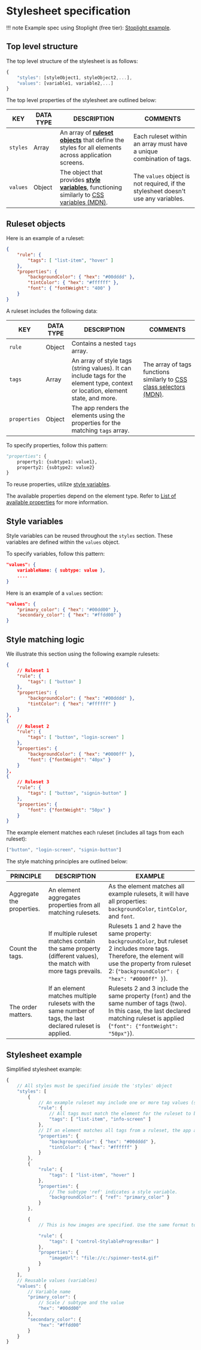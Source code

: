 # Stylesheet specification  

!!! note
    Example spec using Stoplight (free tier): [Stoplight example](https://vassily.stoplight.io/docs/api-docs/branches/main/7feb65ed9ff60-stylesheet-model).  


## Top level structure

The top level structure of the stylesheet is as follows:  

```javascript
{
    "styles": [styleObject1, styleObject2,...],
    "values": [variable1, variable2,...]
}
```

The top level properties of the stylesheet are outlined below: 

KEY  |  DATA TYPE | DESCRIPTION | COMMENTS    
---|---|---|---
`styles` | Array | An array of [**ruleset objects**](#ruleset-objects) that define the styles for all elements across application screens.  | Each ruleset within an array must have a unique combination of tags.
`values` | Object | The object that provides [**style variables**](#style-variables), functioning similarly to [CSS variables (MDN)](https://developer.mozilla.org/en-US/docs/Web/CSS/Using_CSS_custom_properties). | The `values` object is not required, if the stylesheet doesn't use any variables. 

## Ruleset objects  

Here is an example of a ruleset:

```json
{
    "rule": {
        "tags": [ "list-item", "hover" ]
    },
    "properties": {
        "backgroundColor": { "hex": "#00dddd" },
        "tintColor": { "hex": "#ffffff" },
        "font": { "fontWeight": "400" }
    }
}
```

A ruleset includes the following data: 

KEY  |  DATA TYPE | DESCRIPTION | COMMENTS    
---|---|---|---
`rule` | Object | Contains a nested `tags` array.   | 
`tags` | Array | An array of style tags (string values). It can include tags for the element type, context or location, element state, and more.  | The array of tags functions similarly to [CSS class selectors (MDN)](https://developer.mozilla.org/en-US/docs/Web/CSS/Class_selectors).  
`properties` | Object | The app renders the elements using the properties for the matching `tags` array. |  

To specify properties, follow this pattern:
```python
"properties": {
    property1: {subtype1: value1},
    property2: {subtype2: value2}
}
```

To reuse properties, utilize [style variables](#style-variables). 

The available properties depend on the element type. Refer to [List of available properties]() for more information. 


## Style variables 

Style variables can be reused throughout the `styles` section. These variables are defined within the `values` object.

To specify variables, follow this pattern: 
```json
"values": {
    variableName: { subtype: value },
    ....
}
```

Here is an example of a `values` section: 

```json
"values": {
    "primary_color": { "hex": "#00dd00" },
    "secondary_color": { "hex": "#ffdd00" }
}
```

## Style matching logic  

We illustrate this section using the following example rulesets:

```json
{
    // Ruleset 1
    "rule": {
        "tags": [ "button" ]
    },
    "properties": {
        "backgroundColor": { "hex": "#00dddd" },
        "tintColor": { "hex": "#ffffff" }
    }
},
{
    // Ruleset 2
    "rule": {
        "tags": [ "button", "login-screen" ]
    },
    "properties": {
        "backgroundColor": { "hex": "#0000ff" }, 
        "font": {"fontWeight": "40px" }
    }
},
{
    // Ruleset 3
    "rule": {
        "tags": [ "button", "signin-button" ]
    },
    "properties": {
        "font": {"fontWeight": "50px" }
    }
}
``` 

The example element matches each ruleset (includes all tags from each ruleset):  

```javascript
["button", "login-screen", "signin-button"] 
```

The style matching principles are outlined below:

PRINCIPLE | DESCRIPTION | EXAMPLE   
---|---|---  
Aggregate the properties. | An element aggregates properties from all matching rulesets. | As the element matches all example rulesets, it will have all properties: `backgroundColor`, `tintColor`, and `font`.  
Count the tags. | If multiple ruleset matches contain the same property (different values), the match with more tags prevails.  | Rulesets 1 and 2 have the same property: `backgroundColor`, but ruleset 2 includes more tags. Therefore, the element will use the property from ruleset 2: (`"backgroundColor": { "hex": "#0000ff" }`).   
The order matters. | If an element matches multiple rulesets with the same number of tags, the last declared ruleset is applied.  | Rulesets 2 and 3 include the same property (`font`) and the same number of tags (two). In this case, the last declared matching ruleset is applied (`"font": {"fontWeight": "50px"}`). 


## Stylesheet example 

Simplified stylesheet example: 

```javascript
{
    // All styles must be specified inside the 'styles' object
    "styles": [
        {  
            // An example ruleset may include one or more tag values (string). 
            "rule": {
                // All tags must match the element for the ruleset to be applied. 
                "tags": [ "list-item", "info-screen" ]
            },
            // If an element matches all tags from a ruleset, the app applies specified properties. 
            "properties": {
                "backgroundColor": { "hex": "#00dddd" },
                "tintColor": { "hex": "#ffffff" }
            }
        },
        {
            "rule": {
                "tags": [ "list-item", "hover" ]
            },
            "properties": {
                // The subtype 'ref' indicates a style variable. 
                "backgroundColor": { "ref": "primary_color" }
            }
        },

        {
            // This is how images are specified. Use the same format to update the app's logo. 

            "rule": {
                "tags": [ "control-StylableProgressBar" ]
            },
            "properties": {
                "imageUrl": "file://c:/spinner-test4.gif"
            }
        }
    ],
    // Reusable values (variables)
    "values": {
        // Variable name
        "primary_color": {
            // Scale / subtype and the value
            "hex": "#00dd00"
        },
        "secondary_color": {
            "hex": "#ffdd00"
        }
    }
}
```
